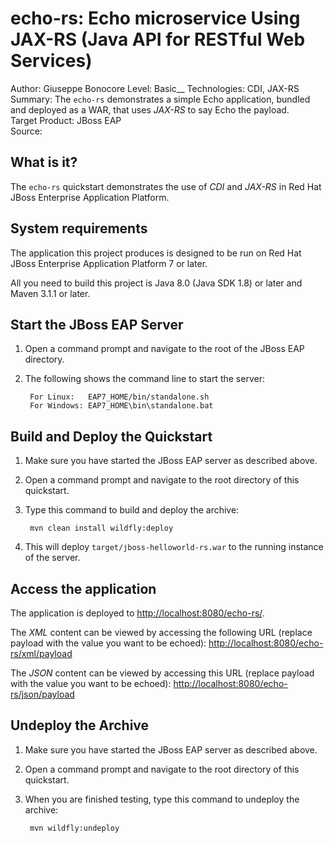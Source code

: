 echo-rs: Echo microservice Using JAX-RS (Java API for RESTful Web Services)
==========================================================================
Author: Giuseppe Bonocore
Level: Basic__
Technologies: CDI, JAX-RS  
Summary: The `echo-rs` demonstrates a simple Echo application, bundled and deployed as a WAR, that uses *JAX-RS* to say Echo the payload.    
Target Product: JBoss EAP  
Source: 

What is it?
-----------

The `echo-rs` quickstart demonstrates the use of *CDI* and *JAX-RS* in Red Hat JBoss Enterprise Application Platform.


System requirements
-------------------

The application this project produces is designed to be run on Red Hat JBoss Enterprise Application Platform 7 or later. 

All you need to build this project is Java 8.0 (Java SDK 1.8) or later and Maven 3.1.1 or later.

Start the JBoss EAP Server
-------------------------

1. Open a command prompt and navigate to the root of the JBoss EAP directory.
2. The following shows the command line to start the server:

        For Linux:   EAP7_HOME/bin/standalone.sh
        For Windows: EAP7_HOME\bin\standalone.bat

 
Build and Deploy the Quickstart
-------------------------

1. Make sure you have started the JBoss EAP server as described above.
2. Open a command prompt and navigate to the root directory of this quickstart.
3. Type this command to build and deploy the archive:

        mvn clean install wildfly:deploy

4. This will deploy `target/jboss-helloworld-rs.war` to the running instance of the server.


Access the application 
---------------------

The application is deployed to <http://localhost:8080/echo-rs/>.

The *XML* content can be viewed by accessing the following URL (replace payload with the value you want to be echoed): <http://localhost:8080/echo-rs/xml/payload> 

The *JSON* content can be viewed by accessing this URL (replace payload with the value you want to be echoed): <http://localhost:8080/echo-rs/json/payload>


Undeploy the Archive
--------------------

1. Make sure you have started the JBoss EAP server as described above.
2. Open a command prompt and navigate to the root directory of this quickstart.
3. When you are finished testing, type this command to undeploy the archive:

        mvn wildfly:undeploy

<!-- Build and Deploy the Quickstart to OpenShift - Coming soon! -->

